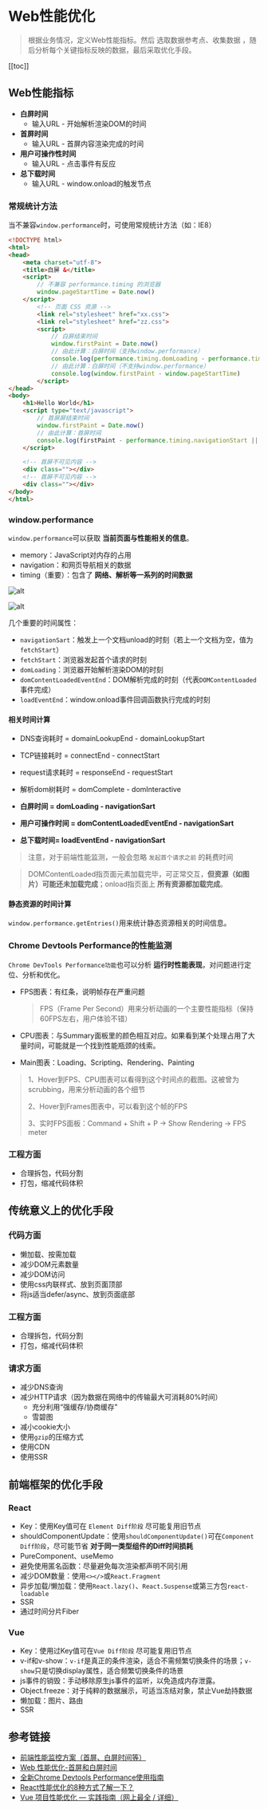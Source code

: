 
# Web性能优化
> 根据业务情况，定义Web性能指标。然后 选取数据参考点、收集数据 ，随后分析每个关键指标反映的数据，最后采取优化手段。

[[toc]]

## Web性能指标
 - **白屏时间**
    - 输入URL - 开始解析渲染DOM的时间
 - **首屏时间**
    - 输入URL - 首屏内容渲染完成的时间
 - **用户可操作性时间**
    - 输入URL - 点击事件有反应
 - **总下载时间**
    - 输入URL - window.onload的触发节点

### 常规统计方法
当不兼容`window.performance`时，可使用常规统计方法（如：IE8）
```html
<!DOCTYPE html>
<html>
<head>
    <meta charset="utf-8">
    <title>白屏 &</title>
    <script>
        // 不兼容 performance.timing 的浏览器
        window.pageStartTime = Date.now()
    </script>
        <!-- 页面 CSS 资源 -->
        <link rel="stylesheet" href="xx.css">
        <link rel="stylesheet" href="zz.css">
        <script>
            // 白屏结束时间
            window.firstPaint = Date.now()
            // 由此计算：白屏时间（支持window.performance）
            console.log(performance.timing.domLoading - performance.timing.navigationStart)
            // 由此计算：白屏时间（不支持window.performance）
            console.log(window.firstPaint - window.pageStartTime)
        </script>
</head>
<body>
    <h1>Hello World</h1>
    <script type="text/javascript">
        // 首屏屏结束时间
        window.firstPaint = Date.now()
        // 由此计算：首屏时间
        console.log(firstPaint - performance.timing.navigationStart || window.pageStartTime)
    </script>

    <!-- 首屏不可见内容 -->
    <div class=""></div>
    <!-- 首屏不可见内容 -->
    <div class=""></div>
</body>
</html>
```

### window.performance
`window.performance`可以获取 **当前页面与性能相关的信息**。

 - memory：JavaScript对内存的占用
 - navigation：和网页导航相关的数据
 - timing（重要）：包含了 **网络、解析等一系列的时间数据**

![alt](./img/img-1.png)


![alt](./img/img-2.png)

几个重要的时间属性：
 - `navigationSart`：触发上一个文档unload的时刻（若上一个文档为空，值为`fetchStart`）
 - `fetchStart`：浏览器发起首个请求的时刻
 - `domLoading`：浏览器开始解析渲染DOM的时刻
 - `domContentLoadedEventEnd`：DOM解析完成的时刻（代表`DOMContentLoaded`事件完成）
 - `loadEventEnd`：window.onload事件回调函数执行完成的时刻

#### 相关时间计算
 - DNS查询耗时 = domainLookupEnd - domainLookupStart
 - TCP链接耗时 = connectEnd - connectStart
 - request请求耗时 = responseEnd - requestStart
 - 解析dom树耗时 = domComplete - domInteractive

 - **白屏时间 = domLoading - navigationSart**
 - **用户可操作时间 = domContentLoadedEventEnd - navigationSart**
 - **总下载时间= loadEventEnd - navigationSart**

> 注意，对于前端性能监测，一般会忽略 `发起首个请求之前` 的耗费时间

> DOMContentLoaded指页面元素加载完毕，可正常交互，**但资源（如图片）可能还未加载完成**；onload指页面上 **所有资源都加载完成**。

#### 静态资源的时间计算
`window.performance.getEntries()`用来统计静态资源相关的时间信息。



### Chrome Devtools Performance的性能监测
`Chrome DevTools Performance功能`也可以分析 **运行时性能表现**，对问题进行定位、分析和优化。

 - FPS图表：有红条，说明帧存在严重问题
    > FPS（Frame Per Second）用来分析动画的一个主要性能指标（保持60FPS左右，用户体验不错）

 - CPU图表：与Summary面板里的颜色相互对应。如果看到某个处理占用了大量时间，可能就是一个找到性能瓶颈的线索。

 - Main图表：Loading、Scripting、Rendering、Painting

> 1、Hover到FPS、CPU图表可以看得到这个时间点的截图。这被曾为scrubbing，用来分析动画的各个细节
>
> 2、Hover到Frames图表中，可以看到这个帧的FPS
> 
> 3、实时FPS面板：Command + Shift + P -> Show Rendering -> FPS meter

### 工程方面
 - 合理拆包，代码分割
 - 打包，缩减代码体积
## 传统意义上的优化手段
### 代码方面
 - 懒加载、按需加载
 - 减少DOM元素数量
 - 减少DOM访问
 - 使用css内联样式、放到页面顶部
 - 将js适当defer/async、放到页面底部

### 工程方面
 - 合理拆包，代码分割
 - 打包，缩减代码体积

### 请求方面
 - 减少DNS查询
 - 减少HTTP请求（因为数据在网络中的传输最大可消耗80%时间）
    - 充分利用“强缓存/协商缓存”
    - 雪碧图
 - 减小cookie大小
 - 使用`gzip`的压缩方式
 - 使用CDN
 - 使用SSR

## 前端框架的优化手段
### React
 - Key：使用Key值可在 `Element Diff阶段` 尽可能复用旧节点
 - shouldComponentUpdate：使用`shouldComponentUpdate()`可在`Component Diff阶段`，尽可能节省 **对于同一类型组件的Diff时间损耗**
 - PureComponent、useMemo
 - 避免使用匿名函数：尽量避免每次渲染都声明不同引用
 - 减少DOM数量：使用`<></>`或`React.Fragment`
 - 异步加载/懒加载：使用`React.lazy()`、`React.Suspense`或第三方包`react-loadable`
 - SSR
 - 通过时间分片Fiber

### Vue
 - Key：使用过Key值可在`Vue Diff阶段` 尽可能复用旧节点
 - v-if和v-show：`v-if`是真正的条件渲染，适合不需频繁切换条件的场景；`v-show`只是切换display属性，适合频繁切换条件的场景
 - js事件的销毁：手动移除原生js事件的监听，以免造成内存泄露。
 - Object.freeze：对于纯粹的数据展示，可适当冻结对象，禁止Vue劫持数据
 - 懒加载：图片、路由
 - SSR

## 参考链接
 - [前端性能监控方案（首屏、白屏时间等）](https://juejin.im/post/5df4294d518825128306cd5c#comment)
 - [Web 性能优化-首屏和白屏时间](https://lz5z.com/Web%E6%80%A7%E8%83%BD%E4%BC%98%E5%8C%96-%E9%A6%96%E5%B1%8F%E5%92%8C%E7%99%BD%E5%B1%8F%E6%97%B6%E9%97%B4/)
 - [全新Chrome Devtools Performance使用指南](https://segmentfault.com/a/1190000011516068)
 - [React性能优化的8种方式了解一下？](https://juejin.im/post/5d63311be51d45620821ced8)
 - [Vue 项目性能优化 — 实践指南（网上最全 / 详细）](https://juejin.im/post/5d548b83f265da03ab42471d#heading-2)